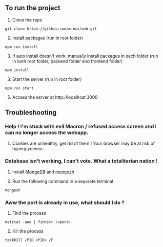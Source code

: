 ## To run the project

1. Clone the repo

```
git clone https://github.com/m-nsx/web.git
```

2. Install packages (run in root folder)

```
npm run install
```

3. If auto install doesn't work, manually install packages in each folder (run in both root folder, backend folder and frontend folder)

```
npm install
```

3. Start the server (run in root folder)

```
npm run start
```

5. Access the server at http://localhost:3000

## Troubleshooting

### Help ! I'm stuck with evil Macron / refused access screen and I can no longer access the webapp.

1. Cookies are unhealthy, get rid of them ! Your browser may be at risk of hyperglycemia...

### Database isn't working, I can't vote. What a totalitarian nation !

1. Install [MongoDB](https://www.mongodb.com/try/download/community) and [mongosh](https://www.mongodb.com/docs/mongodb-shell/)

2. Run the following command in a separate terminal

```
mongosh
```

### Aww the port is already in use, what should I do ?

1. Find the process

```
netstat -ano | findstr :<port>
```

2. Kill the process

```
taskkill /PID <PID> /F
```
